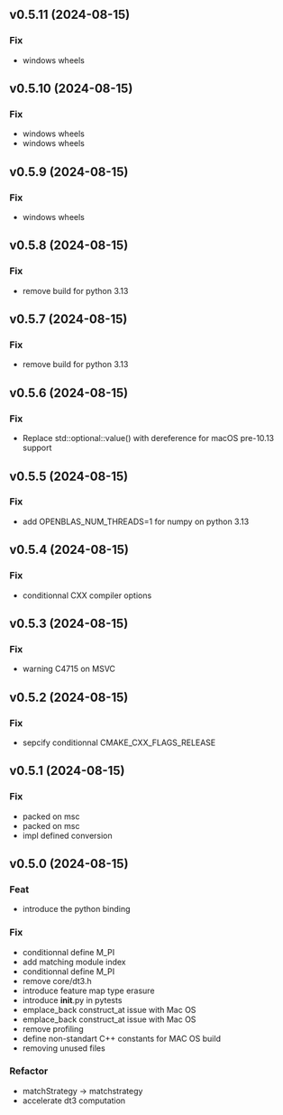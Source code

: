 ## v0.5.11 (2024-08-15)

### Fix

- windows wheels

## v0.5.10 (2024-08-15)

### Fix

- windows wheels
- windows wheels

## v0.5.9 (2024-08-15)

### Fix

- windows wheels

## v0.5.8 (2024-08-15)

### Fix

- remove build for python 3.13

## v0.5.7 (2024-08-15)

### Fix

- remove build for python 3.13

## v0.5.6 (2024-08-15)

### Fix

- Replace std::optional::value() with dereference for macOS pre-10.13 support

## v0.5.5 (2024-08-15)

### Fix

- add OPENBLAS_NUM_THREADS=1 for numpy on python 3.13

## v0.5.4 (2024-08-15)

### Fix

- conditionnal  CXX compiler options

## v0.5.3 (2024-08-15)

### Fix

- warning C4715 on MSVC

## v0.5.2 (2024-08-15)

### Fix

- sepcify conditionnal CMAKE_CXX_FLAGS_RELEASE

## v0.5.1 (2024-08-15)

### Fix

- packed on msc
- packed on msc
- impl defined conversion

## v0.5.0 (2024-08-15)

### Feat

- introduce the python binding

### Fix

- conditionnal define M_PI
- add matching module index
- conditionnal define M_PI
- remove core/dt3.h
- introduce feature map type erasure
- introduce __init__.py in pytests
- emplace_back construct_at issue with Mac OS
- emplace_back construct_at issue with Mac OS
- remove profiling
- define non-standart C++ constants for MAC OS build
- removing unused files

### Refactor

- matchStrategy -> matchstrategy
- accelerate dt3 computation
